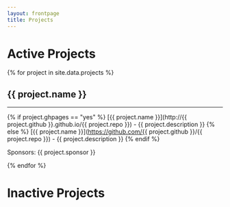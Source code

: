 ```yaml
---
layout: frontpage
title: Projects
---
```


# Active Projects

{% for project in site.data.projects %}

## {{ project.name }}

-----

{% if project.ghpages == "yes" %}
[{{ project.name }}](http://{{ project.github }}.github.io/{{ project.repo }}) - {{ project.description }}
{% else %}
[{{ project.name }}](https://github.com/{{ project.github }}/{{ project.repo }}) - {{ project.description }}
{% endif %}

Sponsors: {{ project.sponsor }}

{% endfor %}

# Inactive Projects

